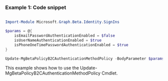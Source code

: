 ### Example 1: Code snippet

```powershell

Import-Module Microsoft.Graph.Beta.Identity.SignIns

$params = @{
	isEmailPasswordAuthenticationEnabled = $false
	isUserNameAuthenticationEnabled = $true
	isPhoneOneTimePasswordAuthenticationEnabled = $true
}

Update-MgBetaPolicyB2CAuthenticationMethodPolicy -BodyParameter $params

```
This example shows how to use the Update-MgBetaPolicyB2CAuthenticationMethodPolicy Cmdlet.

